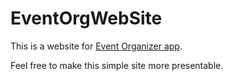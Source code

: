 # EventOrgWebSite

This is a website for <a href="https://github.com/astralpeople/EventOrganizer" target="_blank"> Event Organizer app</a>.

Feel free to make this simple site more presentable. 

